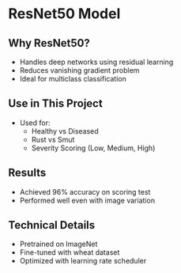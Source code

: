 #  ResNet50 Model

##  Why ResNet50?
- Handles deep networks using residual learning
- Reduces vanishing gradient problem
- Ideal for multiclass classification

##  Use in This Project
- Used for:
  - Healthy vs Diseased
  - Rust vs Smut
  - Severity Scoring (Low, Medium, High)

##  Results
- Achieved 96% accuracy on scoring test
- Performed well even with image variation

##  Technical Details
- Pretrained on ImageNet
- Fine-tuned with wheat dataset
- Optimized with learning rate scheduler
